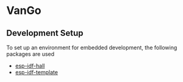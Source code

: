 # VanGo

## Development Setup
To set up an environment for embedded development, the following
packages are used
- [esp-idf-hall](https://github.com/esp-rs/esp-idf-hal/tree/master)
- [esp-idf-template](https://github.com/esp-rs/esp-idf-template)
